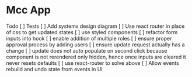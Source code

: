 # Mcc App

Todo
[ ] Tests
[ ] Add systems design diagram
[ ] Use react router in place of css to get updated states
[ ] use styled components
[ ] refactor form inputs into hook
[ ] enable addition of multiple roles
[ ] ensure proper approval process by adding users
[ ] ensure update request actually has a change
[ ] update does not auto populate on second click because component is not rerendered only hidden,
 hence once inputs are cleared it never resets defaults
[ ] use react-router to solve above
[ ] Allow events rebuild and undo state from events in UI
